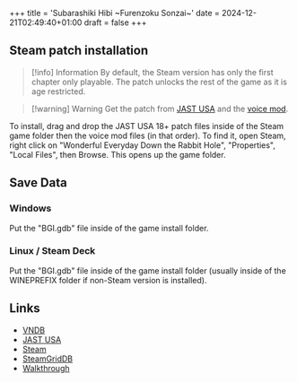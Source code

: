 +++
title = 'Subarashiki Hibi ~Furenzoku Sonzai~'
date = 2024-12-21T02:49:40+01:00
draft = false
+++

## Steam patch installation

> [!info] Information
> By default, the Steam version has only the first chapter only playable. The patch unlocks the rest of the game as it is age restricted.

> [!warning] Warning
> Get the patch from [JAST USA](https://s3-us-west-2.amazonaws.com/jastpatches/frontwing/Wonderfuleveryday_18patch_ver2.0.zip) and the [voice mod](https://mega.nz/file/gFAiXQ6B#mBd2V-2N7RQUFMM2AE_8vL84tO1clh-pHaFayAfeVak).

To install, drag and drop the JAST USA 18+ patch files inside of the Steam game folder then the voice mod files (in that order). To find it, open Steam, right click on "Wonderful Everyday Down the Rabbit Hole", "Properties", "Local Files", then Browse. This opens up the game folder.

## Save Data

### Windows

Put the "BGI.gdb" file inside of the game install folder.

### Linux / Steam Deck

Put the "BGI.gdb" file inside of the game install folder (usually inside of the WINEPREFIX folder if non-Steam version is installed).

## Links

* [VNDB](https://vndb.org/v3144)
* [JAST USA](https://jastusa.com/games/fwng006/wonderful-everyday-~diskontinuierliches-dasein~)
* [Steam](https://store.steampowered.com/app/658620/Wonderful_Everyday_Down_the_RabbitHole/)
* [SteamGridDB](https://www.steamgriddb.com/game/19199)
* [Walkthrough](https://steamcommunity.com/sharedfiles/filedetails/?id=1127955406)
